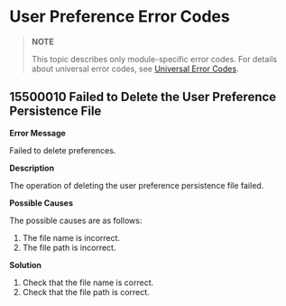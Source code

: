 # User Preference Error Codes

> **NOTE**
>
> This topic describes only module-specific error codes. For details about universal error codes, see [Universal Error Codes](errorcode-universal.md).

## 15500010 Failed to Delete the User Preference Persistence File
**Error Message**

Failed to delete preferences.

**Description**

The operation of deleting the user preference persistence file failed.

**Possible Causes**

The possible causes are as follows:
1. The file name is incorrect.
2. The file path is incorrect.

**Solution**

1. Check that the file name is correct.
2. Check that the file path is correct.
